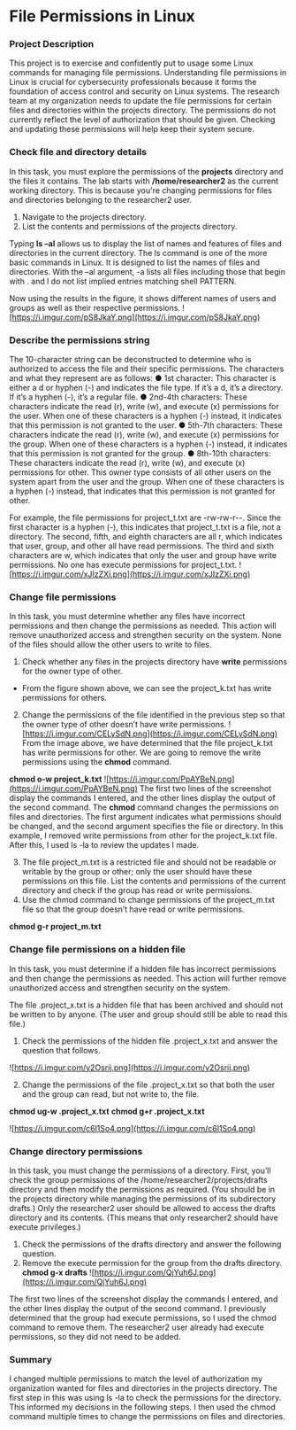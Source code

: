 # File Permissions in Linux

### Project Description
This project is to exercise and confidently put to usage some Linux commands for managing file permissions. Understanding file permissions in Linux is crucial for cybersecurity professionals because it forms the foundation of access control and security on Linux systems. The research team at my organization needs to update the file permissions for certain files and directories within the projects directory. The permissions do not currently reflect the level of authorization that should be given. Checking and updating these permissions will help keep their system secure.

### Check file and directory details
In this task, you must explore the permissions of the **projects** directory and the files it contains. The lab starts with **/home/researcher2** as the current working directory. This is because you're changing permissions for files and directories belonging to the researcher2 user.

1.	Navigate to the projects directory.
2.	List the contents and permissions of the projects directory.

Typing **ls –al** allows us to display the list of names and features of files and directories in the current directory.
The ls command is one of the more basic commands in Linux. It is designed to list the names of files and directories. With the –al argument, -a lists all files including those that begin with . and l do not list implied entries matching shell PATTERN.

Now using the results in the figure, it shows different names of users and groups as well as their respective permissions.
![https://i.imgur.com/pS8JkaY.png](https://i.imgur.com/pS8JkaY.png)

### Describe the permissions string

The 10-character string can be deconstructed to determine who is authorized to access the file and their specific permissions. The characters and what they represent are as follows:
●	1st character: This character is either a d or hyphen (-) and indicates the file type. If it’s a d, it’s a directory. If it’s a hyphen (-), it’s a regular file.
●	2nd-4th characters: These characters indicate the read (r), write (w), and execute (x) permissions for the user. When one of these characters is a hyphen (-) instead, it indicates that this permission is not granted to the user.
●	5th-7th characters: These characters indicate the read (r), write (w), and execute (x) permissions for the group. When one of these characters is a hyphen (-) instead, it indicates that this permission is not granted for the group.
●	8th-10th characters: These characters indicate the read (r), write (w), and execute (x) permissions for other. This owner type consists of all other users on the system apart from the user and the group. When one of these characters is a hyphen (-) instead, that indicates that this permission is not granted for other.

For example, the file permissions for project_t.txt are -rw-rw-r--. Since the first character is a hyphen (-), this indicates that project_t.txt is a file, not a directory. The second, fifth, and eighth characters are all r, which indicates that user, group, and other all have read permissions. The third and sixth characters are w, which indicates that only the user and group have write permissions. No one has execute permissions for project_t.txt.
![https://i.imgur.com/xJIzZXi.png](https://i.imgur.com/xJIzZXi.png)

### Change file permissions

In this task, you must determine whether any files have incorrect permissions and then change the permissions as needed. This action will remove unauthorized access and strengthen security on the system.
None of the files should allow the other users to write to files.
1.	Check whether any files in the projects directory have **write** permissions for the owner type of other. 
-	From the figure shown above, we can see the project_k.txt has write permissions for others.
2.	Change the permissions of the file identified in the previous step so that the owner type of other doesn’t have write permissions.
![https://i.imgur.com/CELySdN.png](https://i.imgur.com/CELySdN.png)
From the image above, we have determined that the file project_k.txt has write permissions for other. We are going to remove the write permissions using the **chmod** command.

**chmod o-w project_k.txt**
![https://i.imgur.com/PpAYBeN.png](https://i.imgur.com/PpAYBeN.png)
The first two lines of the screenshot display the commands I entered, and the other lines display the output of the second command. The **chmod** command changes the permissions on files and directories. The first argument indicates what permissions should be changed, and the second argument specifies the file or directory. In this example, I removed write permissions from other for the project_k.txt file. After this, I used ls -la to review the updates I made.

3.	The file project_m.txt is a restricted file and should not be readable or writable by the group or other; only the user should have these permissions on this file. List the contents and permissions of the current directory and check if the group has read or write permissions.
4.	Use the chmod command to change permissions of the project_m.txt file so that the group doesn’t have read or write permissions.

**chmod g-r project_m.txt**

### Change file permissions on a hidden file

In this task, you must determine if a hidden file has incorrect permissions and then change the permissions as needed. This action will further remove unauthorized access and strengthen security on the system.

The file .project_x.txt is a hidden file that has been archived and should not be written to by anyone. (The user and group should still be able to read this file.)

1.	Check the permissions of the hidden file .project_x.txt and answer the question that follows.

![https://i.imgur.com/y2Osrij.png](https://i.imgur.com/y2Osrij.png)

2.	Change the permissions of the file .project_x.txt so that both the user and the group can read, but not write to, the file.

**chmod ug-w .project_x.txt**
**chmod g+r .project_x.txt**

![https://i.imgur.com/c6l1So4.png](https://i.imgur.com/c6l1So4.png)

### Change directory permissions

In this task, you must change the permissions of a directory. First, you’ll check the group permissions of the /home/researcher2/projects/drafts directory and then modify the permissions as required. (You should be in the projects directory while managing the permissions of its subdirectory drafts.)
Only the researcher2 user should be allowed to access the drafts directory and its contents. (This means that only researcher2 should have execute privileges.)
1.	Check the permissions of the drafts directory and answer the following question.
2.	Remove the execute permission for the group from the drafts directory.
**chmod g-x drafts**
![https://i.imgur.com/QjYuh6J.png](https://i.imgur.com/QjYuh6J.png)

The first two lines of the screenshot display the commands I entered, and the other lines display the output of the second command. I previously determined that the group had execute permissions, so I used the chmod command to remove them. The researcher2 user already had execute permissions, so they did not need to be added.

### Summary

I changed multiple permissions to match the level of authorization my organization wanted for files and directories in the projects directory. The first step in this was using ls -la to check the permissions for the directory. This informed my decisions in the following steps. I then used the chmod command multiple times to change the permissions on files and directories.


